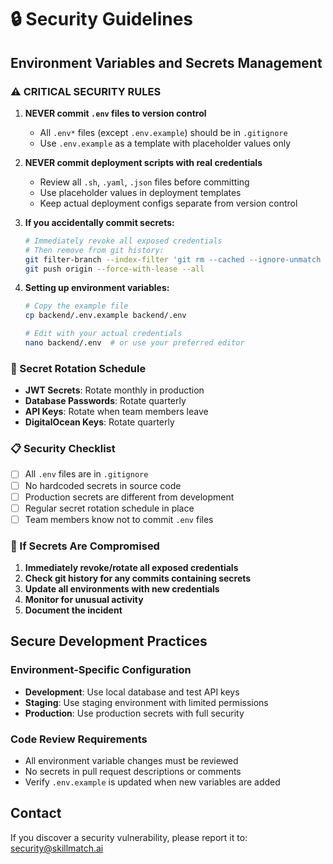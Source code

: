 # 🔒 Security Guidelines

## Environment Variables and Secrets Management

### ⚠️ CRITICAL SECURITY RULES

1. **NEVER commit `.env` files to version control**
   - All `.env*` files (except `.env.example`) should be in `.gitignore`
   - Use `.env.example` as a template with placeholder values only

2. **NEVER commit deployment scripts with real credentials**
   - Review all `.sh`, `.yaml`, `.json` files before committing
   - Use placeholder values in deployment templates
   - Keep actual deployment configs separate from version control

3. **If you accidentally commit secrets:**
   ```bash
   # Immediately revoke all exposed credentials
   # Then remove from git history:
   git filter-branch --index-filter 'git rm --cached --ignore-unmatch .env' HEAD
   git push origin --force-with-lease --all
   ```

3. **Setting up environment variables:**
   ```bash
   # Copy the example file
   cp backend/.env.example backend/.env
   
   # Edit with your actual credentials
   nano backend/.env  # or use your preferred editor
   ```

### 🔑 Secret Rotation Schedule

- **JWT Secrets**: Rotate monthly in production
- **Database Passwords**: Rotate quarterly
- **API Keys**: Rotate when team members leave
- **DigitalOcean Keys**: Rotate quarterly

### 📋 Security Checklist

- [ ] All `.env` files are in `.gitignore`
- [ ] No hardcoded secrets in source code
- [ ] Production secrets are different from development
- [ ] Regular secret rotation schedule in place
- [ ] Team members know not to commit `.env` files

### 🚨 If Secrets Are Compromised

1. **Immediately revoke/rotate all exposed credentials**
2. **Check git history for any commits containing secrets**
3. **Update all environments with new credentials**
4. **Monitor for unusual activity**
5. **Document the incident**

## Secure Development Practices

### Environment-Specific Configuration

- **Development**: Use local database and test API keys
- **Staging**: Use staging environment with limited permissions
- **Production**: Use production secrets with full security

### Code Review Requirements

- All environment variable changes must be reviewed
- No secrets in pull request descriptions or comments
- Verify `.env.example` is updated when new variables are added

## Contact

If you discover a security vulnerability, please report it to: security@skillmatch.ai
